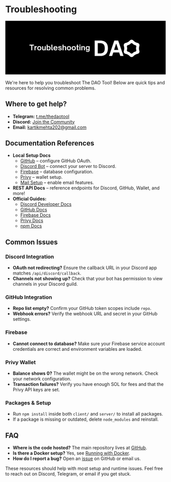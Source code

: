 # Troubleshooting

![TROUBLESHOOTING](../.gitbook/assets/troubleshooting.png)

We're here to help you troubleshoot The DAO Tool! Below are quick tips and resources for resolving common problems.

## Where to get help?

- **Telegram:** [t.me/thedaotool](https://t.me/thedaotool)
- **Discord:** [Join the Community](https://discord.gg/VsyDp52Saq)
- **Email:** [kartikmehta202@gmail.com](mailto:kartikmehta202@gmail.com)

## Documentation References

- **Local Setup Docs**
  - [GitHub](../local-setup/github.md) – configure GitHub OAuth.
  - [Discord Bot](../local-setup/discord-bot.md) – connect your server to Discord.
  - [Firebase](../local-setup/firebase.md) – database configuration.
  - [Privy](../local-setup/privy.md) – wallet setup.
  - [Mail Setup](../local-setup/mail-setup.md) – enable email features.
- **REST API Docs** – reference endpoints for Discord, GitHub, Wallet, and more!
- **Official Guides:**
  - [Discord Developer Docs](https://discord.com/developers/docs/intro)
  - [GitHub Docs](https://docs.github.com)
  - [Firebase Docs](https://firebase.google.com/docs)
  - [Privy Docs](https://docs.privy.io)
  - [npm Docs](https://docs.npmjs.com)

## Common Issues

### Discord Integration
- **OAuth not redirecting?** Ensure the callback URL in your Discord app matches `/api/discord/callback`.
- **Channels not showing up?** Check that your bot has permission to view channels in your Discord guild.

### GitHub Integration
- **Repo list empty?** Confirm your GitHub token scopes include `repo`.
- **Webhook errors?** Verify the webhook URL and secret in your GitHub settings.

### Firebase
- **Cannot connect to database?** Make sure your Firebase service account credentials are correct and environment variables are loaded.

### Privy Wallet
- **Balance shows 0?** The wallet might be on the wrong network. Check your network configuration.
- **Transaction failures?** Verify you have enough SOL for fees and that the Privy API keys are set.

### Packages & Setup
- Run `npm install` inside both `client/` and `server/` to install all packages.
- If a package is missing or outdated, delete `node_modules` and reinstall.

## FAQ
- **Where is the code hosted?** The main repository lives at [GitHub](https://github.com/kartikmehta8/thedaotool).
- **Is there a Docker setup?** Yes, see [Running with Docker](../local-setup/docker.md).
- **How do I report a bug?** Open an [issue](https://github.com/kartikmehta8/thedaotool/issues) on GitHub or email us.

These resources should help with most setup and runtime issues. Feel free to reach out on Discord, Telegram, or email if you get stuck.
